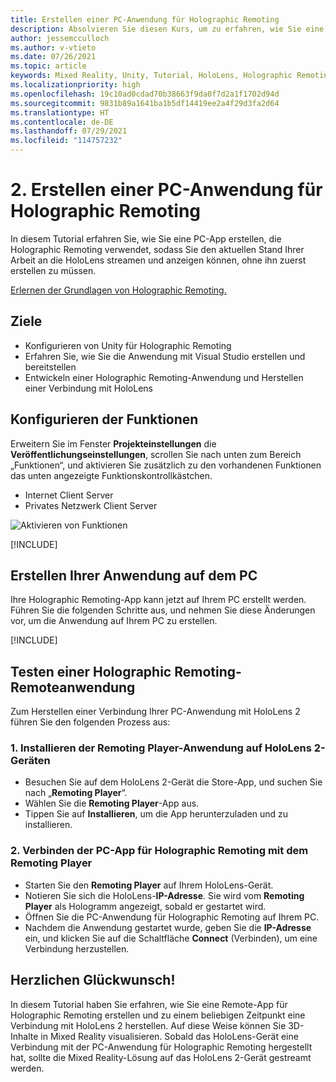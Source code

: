 ```yaml
---
title: Erstellen einer PC-Anwendung für Holographic Remoting
description: Absolvieren Sie diesen Kurs, um zu erfahren, wie Sie eine Anwendung erstellen, die Mixed Reality-Remoting von Ihrem PC zu HoloLens 2 ausführt.
author: jessemcculloch
ms.author: v-vtieto
ms.date: 07/26/2021
ms.topic: article
keywords: Mixed Reality, Unity, Tutorial, HoloLens, Holographic Remoting am PC, Visual Studio
ms.localizationpriority: high
ms.openlocfilehash: 19c10ad0cdad70b38663f9da0f7d2a1f1702d94d
ms.sourcegitcommit: 9831b89a1641ba1b5df14419ee2a4f29d3fa2d64
ms.translationtype: HT
ms.contentlocale: de-DE
ms.lasthandoff: 07/29/2021
ms.locfileid: "114757232"
---
```

# <a name="2-creating-a-holographic-remoting-pc-application"></a>2. Erstellen einer PC-Anwendung für Holographic Remoting

In diesem Tutorial erfahren Sie, wie Sie eine PC-App erstellen, die Holographic Remoting verwendet, sodass Sie den aktuellen Stand Ihrer Arbeit an die HoloLens streamen und anzeigen können, ohne ihn zuerst erstellen zu müssen.

[Erlernen der Grundlagen von Holographic Remoting.](../../platform-capabilities-and-apis/holographic-remoting-overview.md)

## <a name="objectives"></a>Ziele

* Konfigurieren von Unity für Holographic Remoting
* Erfahren Sie, wie Sie die Anwendung mit Visual Studio erstellen und bereitstellen
* Entwickeln einer Holographic Remoting-Anwendung und Herstellen einer Verbindung mit HoloLens

## <a name="configuring-the-capabilities"></a>Konfigurieren der Funktionen

Erweitern Sie im Fenster **Projekteinstellungen** die **Veröffentlichungseinstellungen**, scrollen Sie nach unten zum Bereich „Funktionen“, und aktivieren Sie zusätzlich zu den vorhandenen Funktionen das unten angezeigte Funktionskontrollkästchen.

* Internet Client Server
* Privates Netzwerk Client Server

![Aktivieren von Funktionen](images/mrlearning-pc-holographic-remoting/tutorial2-section0-step1-1.png)

[!INCLUDE[](includes/configuring-scene-for-holographic-remoting.md)]

## <a name="build-your-application-to-pc"></a>Erstellen Ihrer Anwendung auf dem PC

Ihre Holographic Remoting-App kann jetzt auf Ihrem PC erstellt werden. Führen Sie die folgenden Schritte aus, und nehmen Sie diese Änderungen vor, um die Anwendung auf Ihrem PC zu erstellen.

[!INCLUDE[](includes/build-your-application-to-pc.md)]

## <a name="testing-holographic-remoting-remote-application"></a>Testen einer Holographic Remoting-Remoteanwendung

Zum Herstellen einer Verbindung Ihrer PC-Anwendung mit HoloLens 2 führen Sie den folgenden Prozess aus:

### <a name="1-install-the-remoting-player-application-on-hololens-2-device"></a>1. Installieren der Remoting Player-Anwendung auf HoloLens 2-Geräten

* Besuchen Sie auf dem HoloLens 2-Gerät die Store-App, und suchen Sie nach „**Remoting Player**“.
* Wählen Sie die **Remoting Player**-App aus.
* Tippen Sie auf **Installieren**, um die App herunterzuladen und zu installieren.

### <a name="2-connect-the-holographic-remoting-pc-app-to-the-remoting-player"></a>2. Verbinden der PC-App für Holographic Remoting mit dem Remoting Player

* Starten Sie den **Remoting Player** auf Ihrem HoloLens-Gerät.
* Notieren Sie sich die HoloLens-**IP-Adresse**. Sie wird vom **Remoting Player** als Hologramm angezeigt, sobald er gestartet wird.
* Öffnen Sie die PC-Anwendung für Holographic Remoting auf Ihrem PC.
* Nachdem die Anwendung gestartet wurde, geben Sie die **IP-Adresse** ein, und klicken Sie auf die Schaltfläche **Connect** (Verbinden), um eine Verbindung herzustellen.

## <a name="congratulations"></a>Herzlichen Glückwunsch!

In diesem Tutorial haben Sie erfahren, wie Sie eine Remote-App für Holographic Remoting erstellen und zu einem beliebigen Zeitpunkt eine Verbindung mit HoloLens 2 herstellen. Auf diese Weise können Sie 3D-Inhalte in Mixed Reality visualisieren. Sobald das HoloLens-Gerät eine Verbindung mit der PC-Anwendung für Holographic Remoting hergestellt hat, sollte die Mixed Reality-Lösung auf das HoloLens 2-Gerät gestreamt werden.
